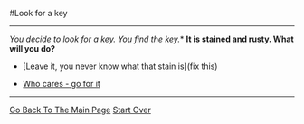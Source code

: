 #Look for a key

---

*You decide to look for a key. You find the key.**
**It is stained and rusty. What will you do?**

* [Leave it, you never know what that stain is](fix this)

* [Who cares - go for it](../pick-lock/unlocked-door.md)


---

[Go Back To The Main Page](../README.md)
[Start Over](../beginning/intro.md)